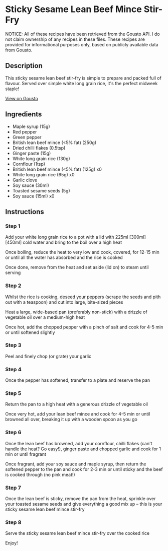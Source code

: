 # Sticky Sesame Lean Beef Mince Stir-Fry

NOTICE: All of these recipes have been retrieved from the Gousto API. I do not claim ownership of any recipes in these files. These recipes are provided for informational purposes only, based on publicly available data from Gousto.

## Description

This sticky sesame lean beef stir-fry is simple to prepare and packed full of flavour. Served over simple white long grain rice, it's the perfect midweek staple!

[View on Gousto](https://www.gousto.co.uk/recipes/cookbook/sticky-sesame-lean-beef-stir-fry)

## Ingredients

- Maple syrup (15g)
- Red pepper
- Green pepper
- British lean beef mince (<5% fat) (250g)
- Dried chilli flakes (0.5tsp)
- Ginger paste (15g)
- White long grain rice (130g)
- Cornflour (1tsp)
- British lean beef mince (<5% fat) (125g) x0
- White long grain rice (65g) x0
- Garlic clove
- Soy sauce (30ml)
- Toasted sesame seeds (5g)
- Soy sauce (15ml) x0

## Instructions


### Step 1

Add your white long grain rice to a pot with a lid with 225ml <span class="text-purple">[300ml]</span> <span class="text-danger">[450ml]</span> cold water and bring to the boil over a high heat

Once boiling, reduce the heat to very low and cook, covered, for 12-15 min or until all the water has absorbed and the rice is cooked

Once done, remove from the heat and set aside (lid on) to steam until serving


### Step 2

Whilst the rice is cooking, deseed your peppers (scrape the seeds and pith out with a teaspoon) and cut into large, bite-sized pieces

Heat a large, wide-based pan (preferably non-stick) with a drizzle of vegetable oil over a medium-high heat

Once hot, add the chopped pepper with a pinch of salt and cook for 4-5 min or until softened slightly


### Step 3

Peel and finely chop (or grate) your garlic


### Step 4

Once the pepper has softened, transfer to a plate and reserve the pan


### Step 5

Return the pan to a high heat with a generous drizzle of vegetable oil

Once very hot, add your lean beef mince and cook for 4-5 min or until browned all over, breaking it up with a wooden spoon as you go


### Step 6

Once the lean beef has browned, add your cornflour, chilli flakes (can't handle the heat? Go easy!), ginger paste and chopped garlic and cook for 1 min or until fragrant

Once fragrant, add your soy sauce and maple syrup, then return the softened pepper to the pan and cook for 2-3 min or until sticky and the beef is cooked through (no pink meat!)


### Step 7

Once the lean beef is sticky, remove the pan from the heat, sprinkle over your toasted sesame seeds and give everything a good mix up – this is your sticky sesame lean beef mince stir-fry

### Step 8

Serve the sticky sesame lean beef mince stir-fry over the cooked rice

Enjoy!

